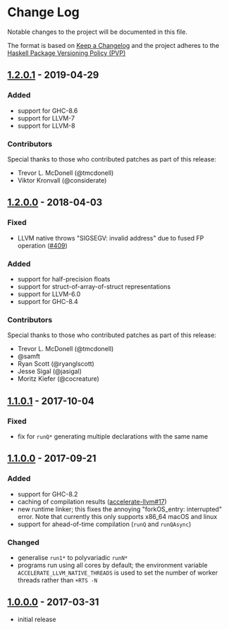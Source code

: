 # Change Log

Notable changes to the project will be documented in this file.

The format is based on [Keep a Changelog](http://keepachangelog.com/) and the
project adheres to the [Haskell Package Versioning
Policy (PVP)](https://pvp.haskell.org)

## [1.2.0.1] - 2019-04-29
### Added
 * support for GHC-8.6
 * support for LLVM-7
 * support for LLVM-8

### Contributors

Special thanks to those who contributed patches as part of this release:

 * Trevor L. McDonell (@tmcdonell)
 * Viktor Kronvall (@considerate)

## [1.2.0.0] - 2018-04-03
### Fixed
 * LLVM native throws "SIGSEGV: invalid address" due to fused FP operation ([#409])

### Added
 * support for half-precision floats
 * support for struct-of-array-of-struct representations
 * support for LLVM-6.0
 * support for GHC-8.4

### Contributors

Special thanks to those who contributed patches as part of this release:

 * Trevor L. McDonell (@tmcdonell)
 * @samft
 * Ryan Scott (@ryanglscott)
 * Jesse Sigal (@jasigal)
 * Moritz Kiefer (@cocreature)


## [1.1.0.1] - 2017-10-04
### Fixed
 * fix for `runQ*` generating multiple declarations with the same name


## [1.1.0.0] - 2017-09-21
### Added
 * support for GHC-8.2
 * caching of compilation results ([accelerate-llvm#17])
 * new runtime linker; this fixes the annoying "forkOS_entry: interrupted" error. Note that currently this only supports x86_64 macOS and linux
 * support for ahead-of-time compilation (`runQ` and `runQAsync`)

### Changed
 * generalise `run1*` to polyvariadic `runN*`
 * programs run using all cores by default; the environment variable
   `ACCELERATE_LLVM_NATIVE_THREADS` is used to set the number of worker threads
   rather than `+RTS -N`


## [1.0.0.0] - 2017-03-31
 * initial release


[1.2.0.1]:              https://github.com/AccelerateHS/accelerate-llvm/compare/v1.2.0.0...v1.2.0.1
[1.2.0.0]:              https://github.com/AccelerateHS/accelerate-llvm/compare/1.1.0.1-native...v1.2.0.0
[1.1.0.1]:              https://github.com/AccelerateHS/accelerate-llvm/compare/1.1.0.0...1.1.0.1-native
[1.1.0.0]:              https://github.com/AccelerateHS/accelerate-llvm/compare/1.0.0.0...1.1.0.0
[1.0.0.0]:              https://github.com/AccelerateHS/accelerate-llvm/compare/be7f91295f77434b2103c70aa1cabb6a4f2b09a8...1.0.0.0

[#409]:                 https://github.com/AccelerateHS/accelerate/issues/409
[accelerate-llvm#17]:   https://github.com/AccelerateHS/accelerate-llvm/issues/17

